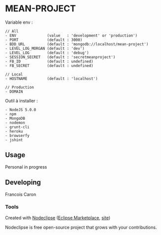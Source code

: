
# MEAN-PROJECT

Variable env :

	// All
	- ENV              (value   : 'development' or 'production')
	- PORT             (default : 3000)
	- BDD_URL          (default : 'mongodb://localhost/mean-project')
	- LEVEL_LOG_MORGAN (default : 'dev')
	- LEVEL_LOG        (default : 'debug')
	- SESSION_SECRET   (default : 'secretmeanproject')
	- FB_ID            (default : undefined)
	- FB_SECRET        (default : undefined)

	// Local
	- HOSTNAME         (default : 'localhost')

	// Production
	- DOMAIN

Outil à installer :

	- NodeJS 5.0.0
	- npm
	- MongoDB
	- nodemon
	- grunt-cli
	- heroku
	- browserfy
	- jshint


## Usage

Personal in progress

## Developing

Francois Caron

### Tools

Created with [Nodeclipse](https://github.com/Nodeclipse/nodeclipse-1)
 ([Eclipse Marketplace](http://marketplace.eclipse.org/content/nodeclipse), [site](http://www.nodeclipse.org))

Nodeclipse is free open-source project that grows with your contributions.
